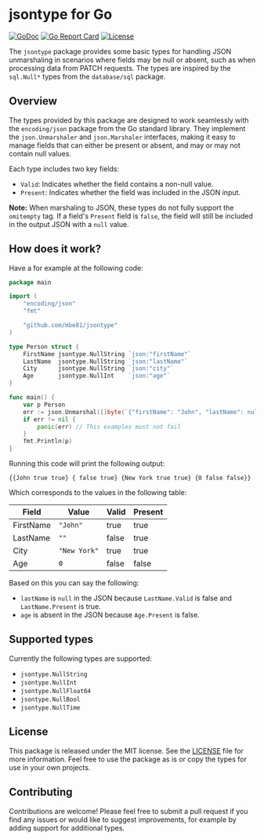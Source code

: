 # jsontype for Go

[![GoDoc](https://godoc.org/github.com/mbe81/jsontype?status.svg)](https://godoc.org/github.com/mbe81/jsontype)
[![Go Report Card](https://goreportcard.com/badge/github.com/mbe81/jsontype)](https://goreportcard.com/report/github.com/mbe81/jsontype)
[![License](https://img.shields.io/badge/License-MIT-blue.svg)](LICENSE)

The `jsontype` package provides some basic types for handling JSON unmarshaling in scenarios where fields may be null or absent, such as when processing data from PATCH requests. The types are inspired by the `sql.Null*` types from the `database/sql` package.

## Overview

The types provided by this package are designed to work seamlessly with the `encoding/json` package from the Go standard library. They implement the `json.Unmarshaler` and `json.Marshaler` interfaces, making it easy to manage fields that can either be present or absent, and may or may not contain null values.

Each type includes two key fields:

- `Valid`: Indicates whether the field contains a non-null value.
- `Present`: Indicates whether the field was included in the JSON input.

**Note:** When marshaling to JSON, these types do not fully support the `omitempty` tag. If a field's `Present` field is `false`, the field will still be included in the output JSON with a `null` value.

## How does it work?

Have a for example at the following code:
```go
package main

import (
	"encoding/json"
	"fmt"

	"github.com/mbe81/jsontype"
)

type Person struct {
	FirstName jsontype.NullString `json:"firstName"`
	LastName  jsontype.NullString `json:"lastName"`
	City      jsontype.NullString `json:"city"`
	Age       jsontype.NullInt    `json:"age"`
}

func main() {
	var p Person
	err := json.Unmarshal([]byte(`{"firstName": "John", "lastName": null, "city": "New York"}`), &p)
	if err != nil {
		panic(err) // This examples must not fail
	}
	fmt.Println(p)
}
```

Running this code will print the following output:

```
{{John true true} { false true} {New York true true} {0 false false}}
```

Which corresponds to the values in the following table:

| Field     | Value        | Valid | Present |
|-----------|--------------|-------|---------|
| FirstName | `"John"`     | true  | true    |
| LastName  | `""`         | false | true    |
| City      | `"New York"` | true  | true    |
| Age       | `0`          | false | false   |

Based on this you can say the following:
- `lastName` is `null` in the JSON because `LastName.Valid` is false and `LastName.Present` is true.
- `age` is absent in the JSON because `Age.Present` is false.

## Supported types

Currently the following types are supported:

- `jsontype.NullString`
- `jsontype.NullInt`
- `jsontype.NullFloat64`
- `jsontype.NullBool`
- `jsontype.NullTime`

## License

This package is released under the MIT license. See the [LICENSE](LICENSE) file for more information. Feel free to use the package as is or copy the types for use in your own projects.

## Contributing

Contributions are welcome! Please feel free to submit a pull request if you find any issues or would like to suggest improvements, for example by adding support for additional types.
